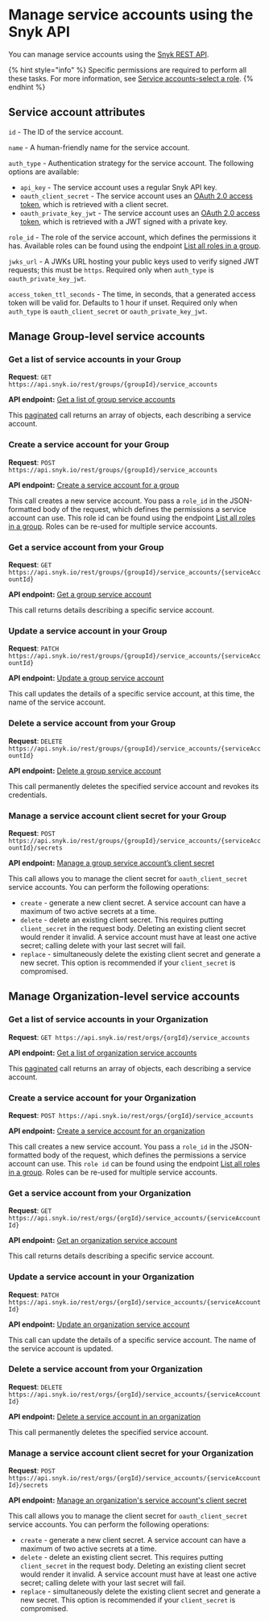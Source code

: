 # Manage service accounts using the Snyk API

You can manage service accounts using the [Snyk REST API](../../snyk-api/reference/serviceaccounts.md).

{% hint style="info" %}
Specific permissions are required to perform all these tasks. For more information, see [Service accounts-select a role](./#select-a-role).
{% endhint %}

## Service account attributes

`id` - The ID of the service account.

`name` - A human-friendly name for the service account.

`auth_type` - Authentication strategy for the service account. The following options are available:

* `api_key` - The service account uses a regular Snyk API key.
* `oauth_client_secret` - The service account uses an [OAuth 2.0 access token](./#service-accounts-using-oauth-2.0), which is retrieved with a client secret.
* `oauth_private_key_jwt` - The service account uses an [OAuth 2.0 access token](./#service-accounts-using-oauth-2.0), which is retrieved with a JWT signed with a private key.

`role_id` - The role of the service account, which defines the permissions it has. Available roles can be found using the endpoint [List all roles in a group](../../snyk-api/reference/groups-v1.md#group-groupid-roles).

`jwks_url` - A JWKs URL hosting your public keys used to verify signed JWT requests; this must be `https`. Required only when `auth_type` is `oauth_private_key_jwt`.

`access_token_ttl_seconds` - The time, in seconds, that a generated access token will be valid for. Defaults to 1 hour if unset. Required only when `auth_type` is `oauth_client_secret` or `oauth_private_key_jwt`.

## Manage Group-level service accounts

### Get a list of service accounts in your Group

**Request**: `GET https://api.snyk.io/rest/groups/{groupId}/service_accounts`

**API endpoint:** [Get a list of group service accounts](../../snyk-api/reference/serviceaccounts.md#groups-group_id-service_accounts-1)

This [paginated](../../snyk-api/rest-api/about-the-rest-api.md#pagination) call returns an array of objects, each describing a service account.

### Create a service account for your Group

**Request**: `POST https://api.snyk.io/rest/groups/{groupId}/service_accounts`

**API endpoint:** [Create a service account for a group](../../snyk-api/reference/serviceaccounts.md#groups-group_id-service_accounts)

This call creates a new service account. You pass a `role_id` in the JSON-formatted body of the request, which defines the permissions a service account can use. This role id can be found using the endpoint [List all roles in a group](../../snyk-api/reference/groups-v1.md#group-groupid-roles). Roles can be re-used for multiple service accounts.

### Get a service account from your Group

**Request**: `GET https://api.snyk.io/rest/groups/{groupId}/service_accounts/{serviceAccountId}`

**API endpoint:** [Get a group service account](../../snyk-api/reference/serviceaccounts.md#groups-group_id-service_accounts-serviceaccount_id-1)

This call returns details describing a specific service account.

### Update a service account in your Group

**Request**: `PATCH https://api.snyk.io/rest/groups/{groupId}/service_accounts/{serviceAccountId}`

**API endpoint:** [Update a group service account](../../snyk-api/reference/serviceaccounts.md#groups-group_id-service_accounts-serviceaccount_id)

This call updates the details of a specific service account, at this time, the name of the service account.

### Delete a service account from your Group

**Request**: `DELETE https://api.snyk.io/rest/groups/{groupId}/service_accounts/{serviceAccountId}`

**API endpoint:** [Delete a group service account](../../snyk-api/reference/serviceaccounts.md#groups-group_id-service_accounts-serviceaccount_id-secrets)

This call permanently deletes the specified service account and revokes its credentials.

### Manage a service account client secret for your Group

**Request**: `POST https://api.snyk.io/rest/groups/{groupId}/service_accounts/{serviceAccountId}/secrets`

**API endpoint:** [Manage a group service account’s client secret](../../snyk-api/reference/serviceaccounts.md#groups-group_id-service_accounts-serviceaccount_id-secrets)

This call allows you to manage the client secret for `oauth_client_secret` service accounts. You can perform the following operations:

* `create` - generate a new client secret. A service account can have a maximum of two active secrets at a time.
* `delete` - delete an existing client secret. This requires putting `client_secret` in the request body. Deleting an existing client secret would render it invalid. A service account must have at least one active secret; calling delete with your last secret will fail.
* `replace` - simultaneously delete the existing client secret and generate a new secret. This option is recommended if your `client_secret` is compromised.

## Manage Organization-level service accounts

### Get a list of service accounts in your Organization

**Request**: `GET https://api.snyk.io/rest/orgs/{orgId}/service_accounts`

**API endpoint:** [Get a list of organization service accounts](../../snyk-api/reference/serviceaccounts.md#orgs-org_id-service_accounts-1)

This [paginated](../../snyk-api/rest-api/about-the-rest-api.md#pagination) call returns an array of objects, each describing a service account.

### Create a service account for your Organization

**Request**: `POST https://api.snyk.io/rest/orgs/{orgId}/service_accounts`

**API endpoint:** [Create a service account for an organization](../../snyk-api/reference/serviceaccounts.md#orgs-org_id-service_accounts)

This call creates a new service account. You pass a `role_id` in the JSON-formatted body of the request, which defines the permissions a service account can use. This `role id` can be found using the endpoint [List all roles in a group](../../snyk-api/reference/groups-v1.md#group-groupid-roles). Roles can be re-used for multiple service accounts.

### Get a service account from your Organization

**Request**: `GET https://api.snyk.io/rest/orgs/{orgId}/service_accounts/{serviceAccountId}`

**API endpoint:** [Get an organization service account](../../snyk-api/reference/serviceaccounts.md#orgs-org_id-service_accounts-serviceaccount_id-1)

This call returns details describing a specific service account.

### Update a service account in your Organization

**Request**: `PATCH https://api.snyk.io/rest/orgs/{orgId}/service_accounts/{serviceAccountId}`

**API endpoint:** [Update an organization service account](../../snyk-api/reference/serviceaccounts.md#patch-orgs-org_id-service_accounts-serviceaccount_id)

This call can update the details of a specific service account. The name of the service account is updated.

### Delete a service account from your Organization

**Request**: `DELETE https://api.snyk.io/rest/orgs/{orgId}/service_accounts/{serviceAccountId}`

**API endpoint:** [Delete a service account in an organization](../../snyk-api/reference/serviceaccounts.md#orgs-org_id-service_accounts-serviceaccount_id-2)

This call permanently deletes the specified service account.

### Manage a service account client secret for your Organization

**Request**: `POST https://api.snyk.io/rest/orgs/{orgId}/service_accounts/{serviceAccountId}/secrets`

**API endpoint:** [Manage an organization's service account's client secret](../../snyk-api/reference/serviceaccounts.md#orgs-org_id-service_accounts-serviceaccount_id-secrets)

This call allows you to manage the client secret for `oauth_client_secret` service accounts. You can perform the following operations:

* `create` - generate a new client secret. A service account can have a maximum of two active secrets at a time.
* `delete` - delete an existing client secret. This requires putting `client_secret` in the request body. Deleting an existing client secret would render it invalid. A service account must have at least one active secret; calling delete with your last secret will fail.
* `replace` - simultaneously delete the existing client secret and generate a new secret. This option is recommended if your `client_secret` is compromised.

